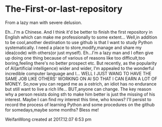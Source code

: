 # The-First-or-last-repository
From a lazy man with severe delusion.

  Eh...I'm a Chinese. And I think it'd be better to finish the first repository in English which can make me professionally to some extent...
  Well,in addition to be cool,another destination to use github is that I want to study Python systematically. I need a place to store,modify,manage and share my idea(code) with others(or just myself). Eh...I'm a lazy man and I often give up doing one thing because of various of reasons like too difficult,too boring,feeling there's no better prospect etc. But recently, as the popularity of AI(artificial intelligence) wider and wider, I'm appealed to the wonderful incredible computer language and I... WELL I JUST WANG TO HAVE THE SAME JOB LIKE OTHERS' WORKING ON AI SO THAT I CAN EARN A LOT OF MONEY.
  So,now you can regard me as a ostrich, an idiot has no endurance but still want to live a rich life...
  BUT,anyone can change. The key reason why a person resists doing sth to make him better is just the missing of his interest. Maybe I can find my interest this time, who knows?
  I'll persist to record the process of learning Python and some procedures on the github for somedays,maybe some months? 
  Bless me!
  
  WeifanWong created at 2017.12.07 6:53 pm
